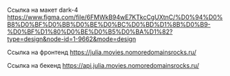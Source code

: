Ссылка на макет dark-4 https://www.figma.com/file/6FMWkB94wE7KTkcCgUXtnC/%D0%94%D0%B8%D0%BF%D0%BB%D0%BE%D0%BC%D0%BD%D1%8B%D0%B9-%D0%BF%D1%80%D0%BE%D0%B5%D0%BA%D1%82?type=design&node-id=1-9662&mode=design

Ссылка на фронтенд https://julia.movies.nomoredomainsrocks.ru/

Ссылка на бекенд https://api.julia.movies.nomoredomainsrocks.ru/
